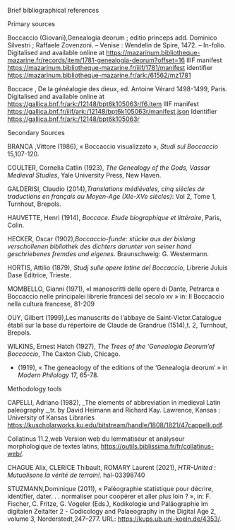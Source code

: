 Brief bibliographical references

Primary sources

Boccaccio (Giovani),Genealogia deorum ; editio princeps add. Dominico Silvestri ; Raffaele Zovenzoni. – Venise : Wendelin de Spire, 1472. – In-folio. Digitalised and available online at https://mazarinum.bibliotheque-mazarine.fr/records/item/1781-genealogia-deorum?offset=16 
IIIF manifest https://mazarinum.bibliotheque-mazarine.fr/iiif/1781/manifest
identifier https://mazarinum.bibliotheque-mazarine.fr/ark:/61562/mz1781 

Boccace , De la généalogie des dieux, ed. Antoine Vérard 1498-1499, Paris. Digitalised and available online at https://gallica.bnf.fr/ark:/12148/bpt6k105063r/f6.item 
IIIF manifest https://gallica.bnf.fr/iiif/ark:/12148/bpt6k105063r/manifest.json
Identifier https://gallica.bnf.fr/ark:/12148/bpt6k105063r


Secondary Sources 

BRANCA ,Vittore (1986), « Boccaccio visualizzato », _Studi sul Boccaccio_ 15,107-120.

COULTER, Cornelia Catlin (1923), _The Genealogy of the Gods, Vassar Medieval Studies_, Yale University Press, New Haven. 

GALDERISI, Claudio (2014),_Translations médiévales, cinq siècles de traductions en français au Moyen-Age (XIe-XVe siècles)_: Vol 2, Tome 1, Turnhout, Brepols.

HAUVETTE, Henri (1914), _Boccace. Étude biographique et littéraire_, Paris, Colin.

HECKER, Oscar (1902),_Boccaccio-funde: stücke aus der bislang verschollenen bibliothek des dichters darunter von seiner hand geschriebenes fremdes und eigenes_. Braunschweig: G. Westermann.

HORTIS, Attilio (1879), _Studj sulle opere latine del Boccaccio_, Librerie Juluis Dase Editrice, Trieste.

MOMBELLO, Gianni (1971), «I manoscritti delle opere di Dante, Petrarca e Boccaccio nelle principalei librerie francesi del secolo xv » in: Il Boccaccio nella cultura francese, 81-209

OUY, Gilbert (1999),Les manuscrits de l'abbaye de Saint-Victor.Catalogue établi sur la base du répertoire de Claude de Grandrue (1514),t. 2, Turnhout, Brepols.

WILKINS, Ernest Hatch (1927), _The Trees of the ‘Genealogia Deorum’of Boccaccio_, The Caxton Club, Chicago.
- (1919), « The geneaology of the editions of the ‘Genealogia deorum’ » in _Modern Philology_ 17, 65-78.


Methodology tools 

CAPELLI, Adriano (1982), _The elements of abbreviation in medieval Latin paleography _,tr. by David Heimann and Richard Kay. Lawrence, Kansas : University of Kansas Libraries https://kuscholarworks.ku.edu/bitstream/handle/1808/1821/47cappelli.pdf.

Collatinus 11.2,web Version web du lemmatiseur et analyseur morphologique de textes latins, https://outils.biblissima.fr/fr/collatinus-web/.

CHAGUE Alix, CLERICE Thibault, ROMARY Laurent (2021), _HTR-United : Mutualisons la vérité de terrain!_. hal-03398740

STUZMANN,Dominique (2011), « Paléographie statistique pour décrire, identifier, dater. . . normaliser pour coopérer et aller plus loin ? », in: F. Fischer, C. Fritze, G. Vogeler (Eds.), Kodikologie und Paläographie im digitalen Zeitalter 2 - Codicology and Palaeography in the Digital Age 2, volume 3, Norderstedt,247–277. URL: https://kups.ub.uni-koeln.de/4353/. 


